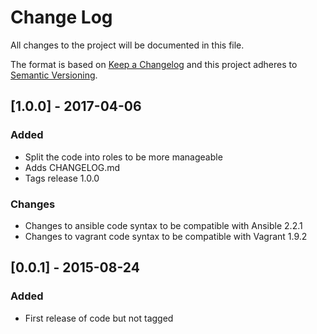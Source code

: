 # Change Log

All changes to the project will be documented in this file.

The format is based on [Keep a Changelog](http://keepachangelog.com/)
and this project adheres to [Semantic Versioning](http://semver.org/).

## [1.0.0] - 2017-04-06

### Added
- Split the code into roles to be more manageable
- Adds CHANGELOG.md
- Tags release 1.0.0

### Changes
- Changes to ansible code syntax to be compatible with Ansible 2.2.1
- Changes to vagrant code syntax to be compatible with Vagrant 1.9.2

## [0.0.1] - 2015-08-24

### Added
- First release of code but not tagged